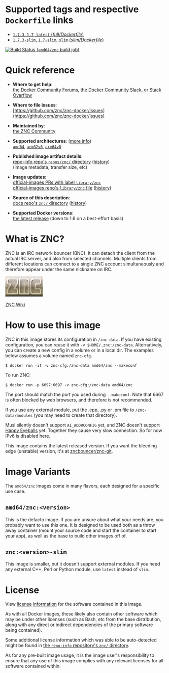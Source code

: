 <!--

********************************************************************************

WARNING:

    DO NOT EDIT "znc/README.md"

    IT IS AUTO-GENERATED

    (from the other files in "znc/" combined with a set of templates)

********************************************************************************

-->

# Supported tags and respective `Dockerfile` links

-	[`1.7.3`, `1.7`, `latest` (*full/Dockerfile*)](https://github.com/znc/znc-docker/blob/c75452c182d9e06e84f7ad7e1958e8e6063eb38a/full/Dockerfile)
-	[`1.7.3-slim`, `1.7-slim`, `slim` (*slim/Dockerfile*)](https://github.com/znc/znc-docker/blob/c75452c182d9e06e84f7ad7e1958e8e6063eb38a/slim/Dockerfile)

[![Build Status](https://doi-janky.infosiftr.net/job/multiarch/job/amd64/job/znc/badge/icon) (`amd64/znc` build job)](https://doi-janky.infosiftr.net/job/multiarch/job/amd64/job/znc/)

# Quick reference

-	**Where to get help**:  
	[the Docker Community Forums](https://forums.docker.com/), [the Docker Community Slack](https://blog.docker.com/2016/11/introducing-docker-community-directory-docker-community-slack/), or [Stack Overflow](https://stackoverflow.com/search?tab=newest&q=docker)

-	**Where to file issues**:  
	[https://github.com/znc/znc-docker/issues](https://github.com/znc/znc-docker/issues)

-	**Maintained by**:  
	[the ZNC Community](https://github.com/znc/znc-docker)

-	**Supported architectures**: ([more info](https://github.com/docker-library/official-images#architectures-other-than-amd64))  
	[`amd64`](https://hub.docker.com/r/amd64/znc/), [`arm32v6`](https://hub.docker.com/r/arm32v6/znc/), [`arm64v8`](https://hub.docker.com/r/arm64v8/znc/)

-	**Published image artifact details**:  
	[repo-info repo's `repos/znc/` directory](https://github.com/docker-library/repo-info/blob/master/repos/znc) ([history](https://github.com/docker-library/repo-info/commits/master/repos/znc))  
	(image metadata, transfer size, etc)

-	**Image updates**:  
	[official-images PRs with label `library/znc`](https://github.com/docker-library/official-images/pulls?q=label%3Alibrary%2Fznc)  
	[official-images repo's `library/znc` file](https://github.com/docker-library/official-images/blob/master/library/znc) ([history](https://github.com/docker-library/official-images/commits/master/library/znc))

-	**Source of this description**:  
	[docs repo's `znc/` directory](https://github.com/docker-library/docs/tree/master/znc) ([history](https://github.com/docker-library/docs/commits/master/znc))

-	**Supported Docker versions**:  
	[the latest release](https://github.com/docker/docker-ce/releases/latest) (down to 1.6 on a best-effort basis)

# What is ZNC?

ZNC is an IRC network bouncer (BNC). It can detach the client from the actual IRC server, and also from selected channels. Multiple clients from different locations can connect to a single ZNC account simultaneously and therefore appear under the same nickname on IRC.

![logo](https://raw.githubusercontent.com/docker-library/docs/ebb919df401723a4f206fdf03af6fe7bf46a59e1/znc/logo.png)

[ZNC Wiki](http://znc.in/)

# How to use this image

ZNC in this image stores its configuration in `/znc-data`. If you have existing configuration, you can reuse it with `-v $HOME/.znc:/znc-data`. Alternatively, you can create a new config in a volume or in a local dir. The examples below assumes a volume named `znc-cfg`.

```console
$ docker run -it -v znc-cfg:/znc-data amd64/znc --makeconf
```

To run ZNC:

```console
$ docker run -p 6697:6697 -v znc-cfg:/znc-data amd64/znc
```

The port should match the port you used during `--makeconf`. Note that 6667 is often blocked by web browsers, and therefore is not recommended.

If you use any external module, put the .cpp, .py or .pm file to `/znc-data/modules` (you may need to create that directory).

Musl silently doesn't support `AI_ADDRCONFIG` yet, and ZNC doesn't support [Happy Eyeballs](https://en.wikipedia.org/wiki/Happy_Eyeballs) yet. Together they cause very slow connection. So for now IPv6 is disabled here.

This image contains the latest released version. If you want the bleeding edge (unstable) version, it's at [zncbouncer/znc-git](https://hub.docker.com/r/zncbouncer/znc-git).

# Image Variants

The `amd64/znc` images come in many flavors, each designed for a specific use case.

## `amd64/znc:<version>`

This is the defacto image. If you are unsure about what your needs are, you probably want to use this one. It is designed to be used both as a throw away container (mount your source code and start the container to start your app), as well as the base to build other images off of.

## `znc:<version>-slim`

This image is smaller, but it doesn't support external modules. If you need any external C++, Perl or Python module, use `latest` instead of `slim`.

# License

View [license](https://github.com/znc/znc/blob/master/LICENSE) [information](https://github.com/znc/znc/blob/master/NOTICE) for the software contained in this image.

As with all Docker images, these likely also contain other software which may be under other licenses (such as Bash, etc from the base distribution, along with any direct or indirect dependencies of the primary software being contained).

Some additional license information which was able to be auto-detected might be found in [the `repo-info` repository's `znc/` directory](https://github.com/docker-library/repo-info/tree/master/repos/znc).

As for any pre-built image usage, it is the image user's responsibility to ensure that any use of this image complies with any relevant licenses for all software contained within.
